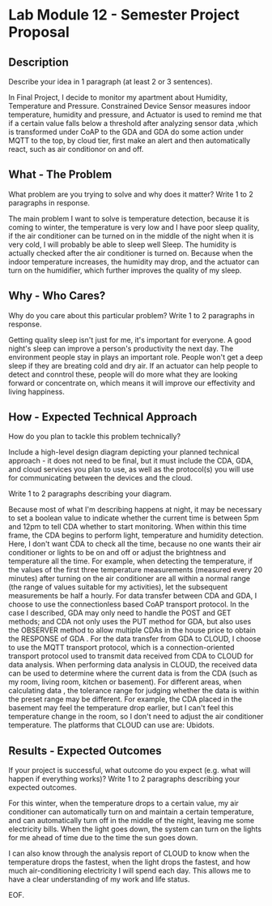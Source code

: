 # Lab Module 12 - Semester Project Proposal

## Description

Describe your idea in 1 paragraph (at least 2 or 3 sentences).

In Final Project, I decide to monitor my apartment about Humidity, Temperature and Pressure.
Constrained Device Sensor measures indoor temperature, humidity and pressure, and Actuator is 
used to remind me that if a certain value falls below a threshold after analyzing sensor data ,which is transformed under CoAP to the GDA and GDA do some action under MQTT to the top, by cloud tier, first make an alert and then automatically react, such as air conditionor on and off.

## What - The Problem 

What problem are you trying to solve and why does it matter? Write 1 to 2 paragraphs in response.

The main problem I want to solve is temperature detection, because it is coming to winter, the temperature is very low and I have poor sleep quality, if the air conditioner can be turned on in the middle of the night when it is very cold, I will probably be able to sleep well Sleep. The humidity is actually checked after the air conditioner is turned on. Because when the indoor temperature increases, the humidity may drop, and the actuator can turn on the humidifier, which further improves the quality of my sleep.


## Why - Who Cares? 

Why do you care about this particular problem? Write 1 to 2 paragraphs in response.

Getting quality sleep isn't just for me, it's important for everyone. A good night's sleep can improve a person's productivity the next day. The environment people stay in plays an important role. People won't get a deep sleep if they are breating cold and dry air.
If an actuator can help people to detect and conntrol these, people will do more what they are looking forward or concentrate on, which means it will improve our effectivity and living happiness.


## How - Expected Technical Approach

How do you plan to tackle this problem technically?

Include a high-level design diagram depicting your planned technical approach - it does not need to be final, but it must include the CDA, GDA, and cloud services you plan to use, as well as the protocol(s) you will use for communicating between the devices and the cloud.

Write 1 to 2 paragraphs describing your diagram.

Because most of what I'm describing happens at night, it may be necessary to set a boolean value to indicate whether the current time is between 5pm and 12pm to tell CDA whether to start monitoring. When within this time frame, the CDA begins to perform light, temperature and humidity detection. Here, I don't want CDA to check all the time, because no one wants their air conditioner or lights to be on and off or adjust the brightness and temperature all the time. For example, when detecting the temperature, if the values of the first three temperature measurements (measured every 20 minutes) after turning on the air conditioner are all within a normal range (the range of values suitable for my activities), let the subsequent measurements be half a hourly.
For data transfer between CDA and GDA, I choose to use the connectionless based CoAP transport protocol. In the case I described, GDA may only need to handle the POST and GET methods; and CDA not only uses the PUT method for GDA, but also uses the OBSERVER method to allow multiple CDAs in the house price to obtain the RESPONSE of GDA .
For the data transfer from GDA to CLOUD, I choose to use the MQTT transport protocol, which is a connection-oriented transport protocol used to transmit data received from CDA to CLOUD for data analysis.
When performing data analysis in CLOUD, the received data can be used to determine where the current data is from the CDA (such as my room, living room, kitchen or basement). For different areas, when calculating data , the tolerance range for judging whether the data is within the preset range may be different. For example, the CDA placed in the basement may feel the temperature drop earlier, but I can't feel this temperature change in the room, so I don't need to adjust the air conditioner temperature. The platforms that CLOUD can use are: Ubidots.

## Results - Expected Outcomes 

If your project is successful, what outcome do you expect (e.g. what will happen if everything works)? Write 1 to 2 paragraphs describing your expected outcomes.

For this winter, when the temperature drops to a certain value, my air conditioner can automatically turn on and maintain a certain temperature, and can automatically turn off in the middle of the night, leaving me some electricity bills. When the light goes down, the system can turn on the lights for me ahead of time due to the time the sun goes down.

I can also know through the analysis report of CLOUD to know when the temperature drops the fastest, when the light drops the fastest, and how much air-conditioning electricity I will spend each day. This allows me to have a clear understanding of my work and life status.

EOF.
